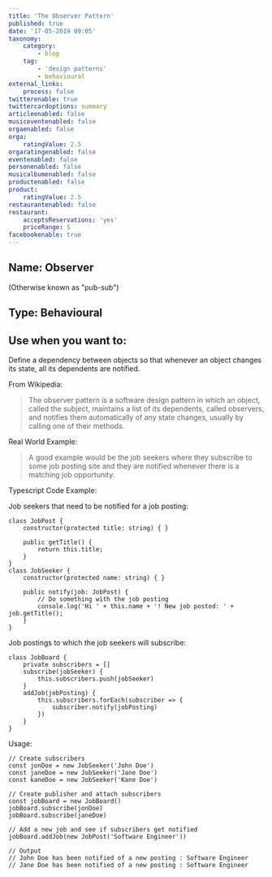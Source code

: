 ```yaml
---
title: 'The Observer Pattern'
published: true
date: '17-05-2019 09:05'
taxonomy:
    category:
        - blog
    tag:
        - 'design patterns'
        - behavioural
external_links:
    process: false
twitterenable: true
twittercardoptions: summary
articleenabled: false
musiceventenabled: false
orgaenabled: false
orga:
    ratingValue: 2.5
orgaratingenabled: false
eventenabled: false
personenabled: false
musicalbumenabled: false
productenabled: false
product:
    ratingValue: 2.5
restaurantenabled: false
restaurant:
    acceptsReservations: 'yes'
    priceRange: $
facebookenable: true
---
```


## Name: Observer

(Otherwise known as "pub-sub")

## Type: Behavioural

## Use when you want to:

Define a dependency between objects so that whenever an object changes its state, all its dependents are notified.

From Wikipedia:

> The observer pattern is a software design pattern in which an object, called the subject, maintains a list of its dependents, called observers, and notifies them automatically of any state changes, usually by calling one of their methods.

Real World Example:

> A good example would be the job seekers where they subscribe to some job posting site and they are notified whenever there is a matching job opportunity.

Typescript Code Example:

Job seekers that need to be notified for a job posting:

```
class JobPost {
    constructor(protected title: string) { }

    public getTitle() {
        return this.title;
    }
}
class JobSeeker {
    constructor(protected name: string) { }

    public notify(job: JobPost) {
        // Do something with the job posting
        console.log('Hi ' + this.name + '! New job posted: ' + job.getTitle();
    }
}
```
Job postings to which the job seekers will subscribe:
```
class JobBoard {
    private subscribers = []
    subscribe(jobSeeker) {
        this.subscribers.push(jobSeeker)
    }
    addJob(jobPosting) {
        this.subscribers.forEach(subscriber => {
            subscriber.notify(jobPosting)
        })
    }
}
```
Usage:
```
// Create subscribers
const jonDoe = new JobSeeker('John Doe')
const janeDoe = new JobSeeker('Jane Doe')
const kaneDoe = new JobSeeker('Kane Doe')

// Create publisher and attach subscribers
const jobBoard = new JobBoard()
jobBoard.subscribe(jonDoe)
jobBoard.subscribe(janeDoe)

// Add a new job and see if subscribers get notified
jobBoard.addJob(new JobPost('Software Engineer'))

// Output
// John Doe has been notified of a new posting : Software Engineer
// Jane Doe has been notified of a new posting : Software Engineer
```
<script async src="//jsfiddle.net/harps116/1barv6dy/1/embed/js/"></script>
